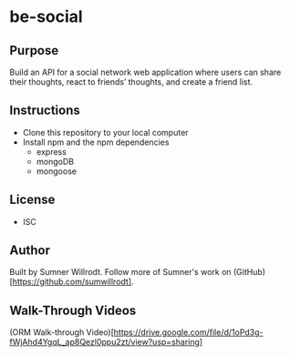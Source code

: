 # be-social

## Purpose
Build an API for a social network web application where users can share their thoughts, react to friends’ thoughts, and create a friend list.

## Instructions
* Clone this repository to your local computer
* Install npm and the npm dependencies
  * express
  * mongoDB
  * mongoose

## License
* ISC 

## Author
Built by Sumner Willrodt. 
Follow more of Sumner's work on (GitHub)[https://github.com/sumwillrodt].

## Walk-Through Videos
(ORM Walk-through Video)[https://drive.google.com/file/d/1oPd3g-fWjAhd4YgqL_ap8Qezl0ppu2zt/view?usp=sharing]